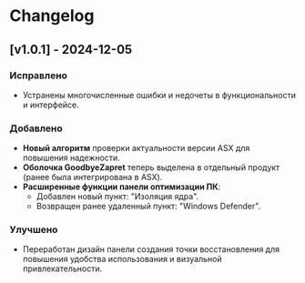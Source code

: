 # Changelog

## [v1.0.1] - 2024-12-05
### Исправлено
- Устранены многочисленные ошибки и недочеты в функциональности и интерфейсе.

### Добавлено
- **Новый алгоритм** проверки актуальности версии ASX для повышения надежности.
- **Оболочка GoodbyeZapret** теперь выделена в отдельный продукт (ранее была интегрирована в ASX).
- **Расширенные функции панели оптимизации ПК**:
  - Добавлен новый пункт: "Изоляция ядра".
  - Возвращен ранее удаленный пункт: "Windows Defender".

### Улучшено
- Переработан дизайн панели создания точки восстановления для повышения удобства использования и визуальной привлекательности.
